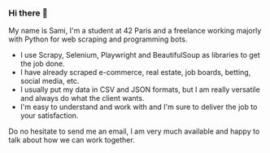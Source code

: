 ### Hi there 👋

My name is Sami, I'm a student at 42 Paris and a freelance working majorly with Python for web scraping and programming bots.

- I use Scrapy, Selenium, Playwright and BeautifulSoup as libraries to get the job done. 
- I have already scraped e-commerce, real estate, job boards, betting, social media, etc. 
- I usually put my data in CSV and JSON formats, but I am really versatile and always do what the client wants. 
- I'm easy to understand and work with and I'm sure to deliver the job to your satisfaction. 

Do no hesitate to send me an email, I am very much available and happy to talk about how we can work together.
